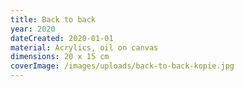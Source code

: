 ```yaml
---
title: Back to back
year: 2020
dateCreated: 2020-01-01
material: Acrylics, oil on canvas
dimensions: 20 x 15 cm
coverImage: /images/uploads/back-to-back-kopie.jpg
---
```

